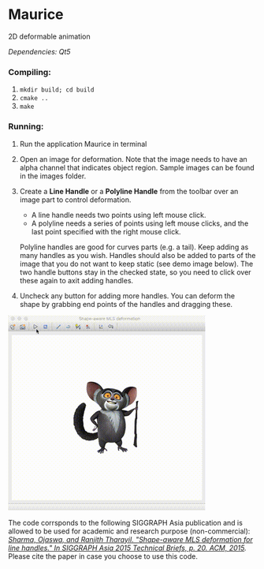 # Maurice
2D deformable animation

*Dependencies: Qt5*

### Compiling:
1. `mkdir build; cd build` 
2. `cmake ..`
3. `make`

### Running:
1. Run the application Maurice in terminal
2. Open an image for deformation. Note that the image needs to have an alpha channel that indicates object region. Sample images can be found in the images folder.
3. Create a **Line Handle** or a **Polyline Handle** from the toolbar over an image part to control deformation.
   - A line handle needs two points using left mouse click.
   - A polyline needs a series of points using left mouse clicks, and the last point specified with the right mouse click.

   Polyline handles are good for curves parts (e.g. a tail). Keep adding as many handles as you wish. Handles should also be added to parts of the image that you do not want to keep static (see demo image below). The two handle buttons stay in the checked state, so you need to click over these again to axit adding handles.
4. Uncheck any button for adding more handles. You can deform the shape by grabbing end points of the handles and dragging these.

![Maurice demo](demo/Maurice_demo.gif)


The code corrsponds to the following SIGGRAPH Asia publication and is allowed to be used for academic and research purpose (non-commercial):  
*[Sharma, Ojaswa, and Ranjith Tharayil. "Shape-aware MLS deformation for line handles." In SIGGRAPH Asia 2015 Technical Briefs, p. 20. ACM, 2015](https://dl.acm.org/citation.cfm?id=2820908).*  
Please cite the paper in case you choose to use this code.
